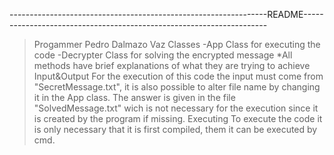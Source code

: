----------------------------------------------------------------README---------------------------------------------------------------------
>Progammer
  Pedro Dalmazo Vaz
>Classes
  -App
   Class for executing the code
  -Decrypter
   Class for solving the encrypted message
  *All methods have brief explanations of what they are
  trying to achieve
>Input&Output
   For the execution of this code the input  must come 
 from  "SecretMessage.txt",  it  is  also possible  to 
 alter file name  by changing  it in  the App class.
   The answer is given in the file "SolvedMessage.txt"
 wich is not necessary for the execution since it is
 created by the program if missing.
>Executing
  To execute the code it is only necessary that it is
 first compiled, them it can be executed by cmd. 
